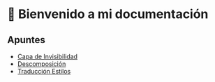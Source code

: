 # 📘 Bienvenido a mi documentación

## Apuntes
- [Capa de Invisibilidad](Capa%20de%20Invisibilidad.md)
- [Descomposición](Descomposición.md)
- [Traducción Estilos](Traducción%20Estilos.md)

